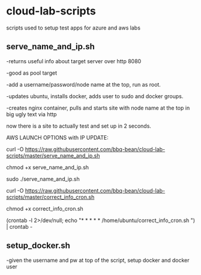 # cloud-lab-scripts
scripts used to setup test apps for azure and aws labs

serve_name_and_ip.sh
---
-returns useful info about target server over http 8080

-good as pool target

-add a username/password/node name at the top, run as root. 

-updates ubuntu, installs docker, adds user to sudo and docker groups.

-creates nginx container, pulls and starts site with node name at the top in big ugly text via http

now there is a site to actually test and set up in 2 seconds.

AWS LAUNCH OPTIONS with IP UPDATE:

curl -O https://raw.githubusercontent.com/bbq-bean/cloud-lab-scripts/master/serve_name_and_ip.sh

chmod +x serve_name_and_ip.sh

sudo ./serve_name_and_ip.sh

curl -O https://raw.githubusercontent.com/bbq-bean/cloud-lab-scripts/master/correct_info_cron.sh

chmod +x correct_info_cron.sh

(crontab -l 2>/dev/null; echo "* * * * * /home/ubuntu/correct_info_cron.sh ") | crontab -

setup_docker.sh
---
-given the username and pw at top of the script, setup docker and docker user

